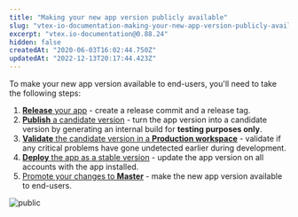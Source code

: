 ```yaml
---
title: "Making your new app version publicly available"
slug: "vtex-io-documentation-making-your-new-app-version-publicly-available"
excerpt: "vtex.io-documentation@0.88.24"
hidden: false
createdAt: "2020-06-03T16:02:44.750Z"
updatedAt: "2022-12-13T20:17:44.423Z"
---
```


To make your new app version available to end-users, you'll need to take the following steps:

1. [**Release** your app](https://developers.vtex.com/vtex-developer-docs/docs/vtex-io-documentation-releasing-a-new-app-version) - create a release commit and a release tag.
2. [**Publish** a candidate version](https://developers.vtex.com/vtex-developer-docs/docs/vtex-io-documentation-publishing-an-app) - turn the app version into a candidate version by generating an internal build for **testing purposes only**.
3. [**Validate** the candidate version in a **Production workspace**](https://developers.vtex.com/vtex-developer-docs/docs/vtex-io-documentation-publishing-an-app) - validate if any critical problems have gone undetected earlier during development.
4. [**Deploy** the app as a stable version](https://developers.vtex.com/vtex-developer-docs/docs/vtex-io-documentation-deploying-the-app-stable-version) - update the app version on all accounts with the app installed.
5. [Promote your changes to **Master**](https://developers.vtex.com/vtex-developer-docs/docs/vtex-io-documentation-promoting-a-workspace-to-master) - make the new app version available to end-users.

![public](https://raw.githubusercontent.com/vtexdocs/dev-portal-content/main/images/vtex-io-documentation-making-your-new-app-version-publicly-available-0.png)
